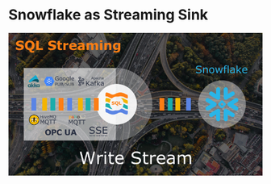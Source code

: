 
# Snowflake as Streaming Sink

<p align="center">
  <img src="https://github.com/predictiveworks/works-sqlstream/blob/main/images/works-sqlstream-snowflake.png" width="800" alt="Works SQL Stream">
</p>

